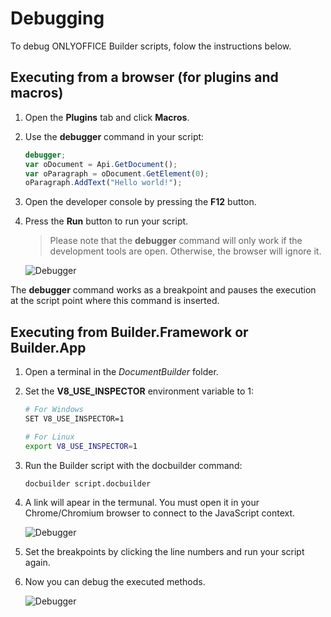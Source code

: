 # Debugging

To debug ONLYOFFICE Builder scripts, folow the instructions below.

## Executing from a browser (for plugins and macros)

1. Open the **Plugins** tab and click **Macros**.
2. Use the **debugger** command in your script:

   ```javascript
   debugger;
   var oDocument = Api.GetDocument();
   var oParagraph = oDocument.GetElement(0);
   oParagraph.AddText("Hello world!");
   ```

3. Open the developer console by pressing the **F12** button.
4. Press the **Run** button to run your script.

    > Please note that the **debugger** command will only work if the development tools are open. Otherwise, the browser will ignore it.
    
    ![Debugger](https://api.onlyoffice.com/content/img/docbuilder/builder-debugger.png)

The **debugger** command works as a breakpoint and pauses the execution at the script point where this command is inserted.

## Executing from Builder.Framework or Builder.App

1. Open a terminal in the *DocumentBuilder* folder.
2. Set the **V8_USE_INSPECTOR** environment variable to 1:

   ```bash
   # For Windows
   SET V8_USE_INSPECTOR=1
   ```
   
   ```bash
   # For Linux
   export V8_USE_INSPECTOR=1
   ```

3. Run the Builder script with the docbuilder command:

   ```bash
   docbuilder script.docbuilder
   ```

4. A link will apear in the termunal. You must open it in your Chrome/Chromium browser to connect to the JavaScript context.

    ![Debugger](https://api.onlyoffice.com/content/img/docbuilder/terminal.png)

5. Set the breakpoints by clicking the line numbers and run your script again.
6. Now you can debug the executed methods.

    ![Debugger](https://api.onlyoffice.com/content/img/docbuilder/devtools.png)
